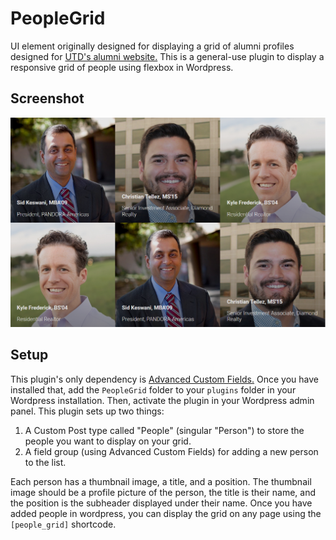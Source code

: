# PeopleGrid
UI element originally designed for displaying a grid of alumni profiles designed for [UTD's alumni website.](https://alumni.utdallas.edu/) This is a general-use plugin to display a responsive grid of people using flexbox in Wordpress.

## Screenshot

![Screenshot of grid](screenshots/screenshot.PNG)

## Setup

This plugin's only dependency is [Advanced Custom Fields.](https://www.advancedcustomfields.com/) Once you have installed that, add the `PeopleGrid` folder to your `plugins` folder in your Wordpress installation. Then, activate the plugin in your Wordpress admin panel. This plugin sets up two things:

1. A Custom Post type called "People" (singular "Person") to store the people you want to display on your grid.
2. A field group (using Advanced Custom Fields) for adding a new person to the list.

Each person has a thumbnail image, a title, and a position. The thumbnail image should be a profile picture of the person, the title is their name, and the position is the subheader displayed under their name. Once you have added people in wordpress, you can display the grid on any page using the `[people_grid]` shortcode.
